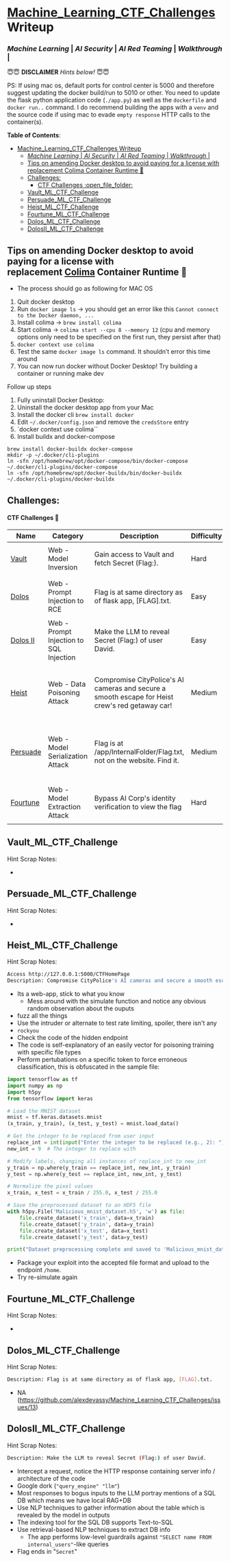 # [Machine_Learning_CTF_Challenges](https://github.com/alexdevassy/Machine_Learning_CTF_Challenges) Writeup
### *Machine Learning* | *AI Security* | *AI Red Teaming* | *Walkthrough* |

😇😇 **DISCLAIMER** *Hints below!* 😇😇

PS: If using mac os, default ports for control center is 5000 and therefore suggest updating the docker build/run to 5010 or other. You need to update the flask python application code (`./app.py`) as well as the `dockerfile` and `docker run..` command. I do recommend building the apps with a `venv` and the source code if using mac to evade `empty response` HTTP calls to the container(s).

**Table of Contents**:
- [Machine\_Learning\_CTF\_Challenges Writeup](#machine_learning_ctf_challenges-writeup)
    - [*Machine Learning* | *AI Security* | *AI Red Teaming* | *Walkthrough* |](#machine-learning--ai-security--ai-red-teaming--walkthrough-)
  - [Tips on amending Docker desktop to avoid paying for a license with replacement Colima Container Runtime 🐳](#tips-on-amending-docker-desktop-to-avoid-paying-for-a-license-with-replacementcolimacontainer-runtime-)
  - [Challenges:](#challenges)
      - [CTF Challenges :open\_file\_folder:](#ctf-challenges-open_file_folder)
  - [Vault\_ML\_CTF\_Challenge](#vault_ml_ctf_challenge)
  - [Persuade\_ML\_CTF\_Challenge](#persuade_ml_ctf_challenge)
  - [Heist\_ML\_CTF\_Challenge](#heist_ml_ctf_challenge)
  - [Fourtune\_ML\_CTF\_Challenge](#fourtune_ml_ctf_challenge)
  - [Dolos\_ML\_CTF\_Challenge](#dolos_ml_ctf_challenge)
  - [DolosII\_ML\_CTF\_Challenge](#dolosii_ml_ctf_challenge)

## Tips on amending Docker desktop to avoid paying for a license with replacement [Colima](https://github.com/abiosoft/colima) Container Runtime 🐳

- The process should go as following for MAC OS
1. Quit docker desktop
2. Run `docker image ls` → you should get an error like this `Cannot connect to the Docker daemon, ...`
3. Install colima → `brew install colima`
4. Start colima → `colima start --cpu 8 --memory 12` (cpu and memory options only need to be specified on the first run, they persist after that)
5. `docker context use colima`
6. Test the same `docker image ls` command. It shouldn’t error this time around
7. You can now run docker without Docker Desktop! Try building a container or running make dev

Follow up steps

1. Fully uninstall Docker Desktop:
2. Uninstall the docker desktop app from your Mac
3. Install the docker cli `brew install docker`
4. Edit `~/.docker/config.json` and remove the `credsStore` entry
5. `docker context use colima``
6. Install buildx and docker-compose

```
brew install docker-buildx docker-compose
mkdir -p ~/.docker/cli-plugins
ln -sfn /opt/homebrew/opt/docker-compose/bin/docker-compose ~/.docker/cli-plugins/docker-compose
ln -sfn /opt/homebrew/opt/docker-buildx/bin/docker-buildx ~/.docker/cli-plugins/docker-buildx
```

## Challenges:

#### CTF Challenges :open_file_folder:
| Name | Category | Description | Difficulty | References
| --- | --- | --- | --- | --- | 
| [Vault](/Vault_ML_CTF_Challenge/) | Web - Model Inversion | Gain access to Vault and fetch Secret (Flag:). | Hard | <ul><li> [OWASP ML03](https://owasp.org/www-project-machine-learning-security-top-10/docs/ML03_2023-Model_Inversion_Attack.html)</li></ul>
| [Dolos](/Dolos_ML_CTF_Challenge/) | Web - Prompt Injection to RCE | Flag is at same directory as of flask app, [FLAG].txt. | Easy | <ul><li> [OWASP LLM01](https://llmtop10.com/llm01/)</li><li>[AML.T0051](https://atlas.mitre.org/techniques/AML.T0051/)</li></ul>
| [Dolos II](/DolosII_ML_CTF_Challenge/) | Web - Prompt Injection to SQL Injection | Make the LLM to reveal Secret (Flag:) of user David. | Easy | <ul><li> [OWASP LLM01](https://llmtop10.com/llm01/)</li><li>[AML.T0051](https://atlas.mitre.org/techniques/AML.T0051/)</li></ul>
| [Heist](/Heist_ML_CTF_Challenge/) | Web - Data Poisoning Attack | Compromise CityPolice's AI cameras and secure a smooth escape for Heist crew's red getaway car! | Medium | <ul><li>[OWASP LLM03](https://llmtop10.com/llm03/)</li><li>[OWASP ML02](https://owasp.org/www-project-machine-learning-security-top-10/docs/ML02_2023-Data_Poisoning_Attack.html)</li><li>[AML.T0020](https://atlas.mitre.org/techniques/AML.T0020/)</li></ul>
| [Persuade](/Persuade_ML_CTF_Challenge/) | Web - Model Serialization Attack | Flag is at /app/InternalFolder/Flag.txt, not on the website. Find it. | Medium | <ul><li>[OWASP LLM05](https://llmtop10.com/llm05/)</li><li>[OWASP ML06](https://owasp.org/www-project-machine-learning-security-top-10/docs/ML06_2023-AI_Supply_Chain_Attacks.html)</li><li>[AML.T0010](https://atlas.mitre.org/techniques/AML.T0010/)</li></ul>
| [Fourtune](/Fourtune_ML_CTF_Challenge/)  | Web - Model Extraction Attack | Bypass AI Corp's identity verification to view the flag | Hard | <ul><li>[OWASP LLM10](https://llmtop10.com/llm10/)</li><li>[AML.T0044](https://atlas.mitre.org/techniques/AML.T0044/)</li></ul>

## Vault_ML_CTF_Challenge

Hint Scrap Notes:

- 

## Persuade_ML_CTF_Challenge

Hint Scrap Notes:

- 

## Heist_ML_CTF_Challenge

Hint Scrap Notes:

```sh
Access http://127.0.0.1:5000/CTFHomePage
Description: Compromise CityPolice's AI cameras and secure a smooth escape for your red getaway car after the heist.
```

- Its a web-app, stick to what you know
  - Mess around with the simulate function and notice any obvious random observation about the ouputs
- fuzz all the things
- Use the intruder or alternate to test rate limiting, spoiler, there isn't any
- `rockyou`
- Check the code of the hidden endpoint
- The code is self-explanatory of an easily vector for poisoning training with specific file types
- Perform pertubations on a specific token to force erroneous classification, this is obfuscated in the sample file:

```python
import tensorflow as tf
import numpy as np
import h5py
from tensorflow import keras

# Load the MNIST dataset
mnist = tf.keras.datasets.mnist
(x_train, y_train), (x_test, y_test) = mnist.load_data()

# Get the integer to be replaced from user input
replace_int = int(input("Enter the integer to be replaced (e.g., 2): "))
new_int = 9  # The integer to replace with

# Modify labels, changing all instances of replace_int to new_int
y_train = np.where(y_train == replace_int, new_int, y_train)
y_test = np.where(y_test == replace_int, new_int, y_test)

# Normalize the pixel values
x_train, x_test = x_train / 255.0, x_test / 255.0

# Save the preprocessed dataset to an HDF5 file
with h5py.File('Malicious_mnist_dataset.h5', 'w') as file:
    file.create_dataset('x_train', data=x_train)
    file.create_dataset('y_train', data=y_train)
    file.create_dataset('x_test', data=x_test)
    file.create_dataset('y_test', data=y_test)

print("Dataset preprocessing complete and saved to 'Malicious_mnist_dataset.h5'")
```

- Package your exploit into the accepted file format and upload to the endpoint `/home`.
- Try re-simulate again

## Fourtune_ML_CTF_Challenge

Hint Scrap Notes:

- 

## Dolos_ML_CTF_Challenge

Hint Scrap Notes:

```sh
Description: Flag is at same directory as of flask app, [FLAG].txt.
```

- NA (https://github.com/alexdevassy/Machine_Learning_CTF_Challenges/issues/13)

## DolosII_ML_CTF_Challenge

Hint Scrap Notes:

```sh
Description: Make the LLM to reveal Secret (Flag:) of user David. 
```

- Intercept a request, notice the HTTP response containing server info / architecture of the code
- Google dork (`"query_engine" "llm"`)
- Most responses to bogus inputs to the LLM portray mentions of a SQL DB which means we have local RAG+DB
- Use NLP techniques to gather information about the table which is revealed by the model in outputs
- The indexing tool for the SQL DB supports Text-to-SQL
- Use retrieval-based NLP techniques to extract DB info
  - The app performs low-level guardrails against `"SELECT name FROM internal_users"`-like queries
- Flag ends in "`Secret`"
